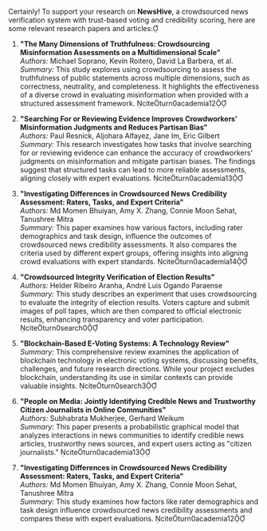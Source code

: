 Certainly! To support your research on **NewsHive**, a crowdsourced news verification system with trust-based voting and credibility scoring, here are some relevant research papers and articles:

1. **"The Many Dimensions of Truthfulness: Crowdsourcing Misinformation Assessments on a Multidimensional Scale"**  
   *Authors:* Michael Soprano, Kevin Roitero, David La Barbera, et al.  
   *Summary:* This study explores using crowdsourcing to assess the truthfulness of public statements across multiple dimensions, such as correctness, neutrality, and completeness. It highlights the effectiveness of a diverse crowd in evaluating misinformation when provided with a structured assessment framework. citeturn0academia12

2. **"Searching For or Reviewing Evidence Improves Crowdworkers' Misinformation Judgments and Reduces Partisan Bias"**  
   *Authors:* Paul Resnick, Aljohara Alfayez, Jane Im, Eric Gilbert  
   *Summary:* This research investigates how tasks that involve searching for or reviewing evidence can enhance the accuracy of crowdworkers' judgments on misinformation and mitigate partisan biases. The findings suggest that structured tasks can lead to more reliable assessments, aligning closely with expert evaluations. citeturn0academia13

3. **"Investigating Differences in Crowdsourced News Credibility Assessment: Raters, Tasks, and Expert Criteria"**  
   *Authors:* Md Momen Bhuiyan, Amy X. Zhang, Connie Moon Sehat, Tanushree Mitra  
   *Summary:* This paper examines how various factors, including rater demographics and task design, influence the outcomes of crowdsourced news credibility assessments. It also compares the criteria used by different expert groups, offering insights into aligning crowd evaluations with expert standards. citeturn0academia14

4. **"Crowdsourced Integrity Verification of Election Results"**  
   *Authors:* Helder Ribeiro Aranha, André Luis Ogando Paraense  
   *Summary:* This study describes an experiment that uses crowdsourcing to evaluate the integrity of election results. Voters capture and submit images of poll tapes, which are then compared to official electronic results, enhancing transparency and voter participation. citeturn0search0

5. **"Blockchain-Based E-Voting Systems: A Technology Review"**  
   *Summary:* This comprehensive review examines the application of blockchain technology in electronic voting systems, discussing benefits, challenges, and future research directions. While your project excludes blockchain, understanding its use in similar contexts can provide valuable insights. citeturn0search3

6. **"People on Media: Jointly Identifying Credible News and Trustworthy Citizen Journalists in Online Communities"**  
   *Authors:* Subhabrata Mukherjee, Gerhard Weikum  
   *Summary:* This paper presents a probabilistic graphical model that analyzes interactions in news communities to identify credible news articles, trustworthy news sources, and expert users acting as "citizen journalists." citeturn0academia13

7. **"Investigating Differences in Crowdsourced News Credibility Assessment: Raters, Tasks, and Expert Criteria"**  
   *Authors:* Md Momen Bhuiyan, Amy X. Zhang, Connie Moon Sehat, Tanushree Mitra  
   *Summary:* This study examines how factors like rater demographics and task design influence crowdsourced news credibility assessments and compares these with expert evaluations. citeturn0academia12

